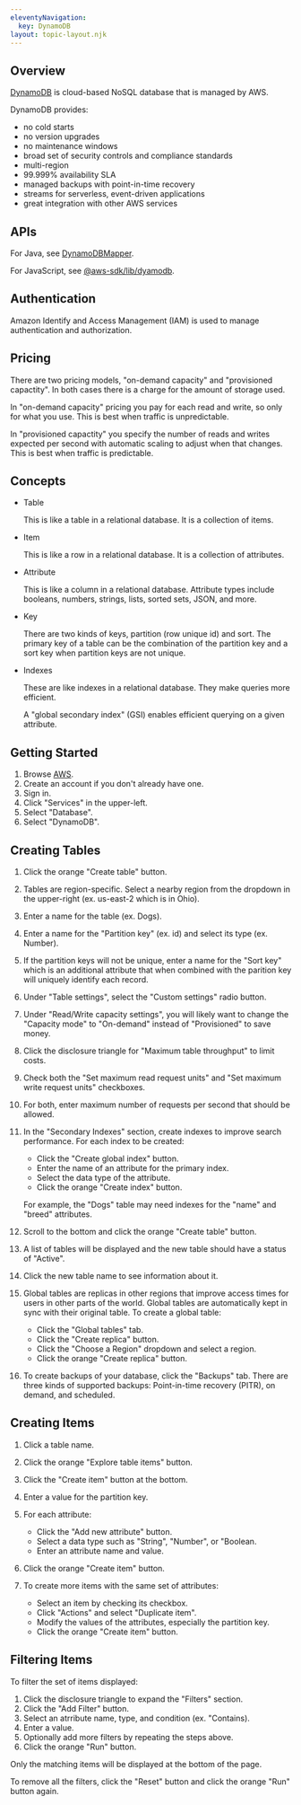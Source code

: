 ```yaml
---
eleventyNavigation:
  key: DynamoDB
layout: topic-layout.njk
---
```


## Overview

<a href="https://aws.amazon.com/dynamodb/" target="_blank">DynamoDB</a>
is cloud-based NoSQL database that is managed by AWS.

DynamoDB provides:

- no cold starts
- no version upgrades
- no maintenance windows
- broad set of security controls and compliance standards
- multi-region
- 99.999% availability SLA
- managed backups with point-in-time recovery
- streams for serverless, event-driven applications
- great integration with other AWS services

## APIs

For Java, see
<a href="https://docs.aws.amazon.com/amazondynamodb/latest/developerguide/DynamoDBMapper.html"
target="_blank">DynamoDBMapper</a>.

For JavaScript, see
<a href="https://www.npmjs.com/package/@aws-sdk/lib-dynamodb"
target="_blank">@aws-sdk/lib/dyamodb</a>.

## Authentication

Amazon Identify and Access Management (IAM) is used to
manage authentication and authorization.

## Pricing

There are two pricing models,
"on-demand capacity" and "provisioned capactity".
In both cases there is a charge for the amount of storage used.

In "on-demand capacity" pricing you pay for each read and write,
so only for what you use.
This is best when traffic is unpredictable.

In "provisioned capactity" you specify the number of reads and writes
expected per second with automatic scaling to adjust when that changes.
This is best when traffic is predictable.

## Concepts

- Table

  This is like a table in a relational database.
  It is a collection of items.

- Item

  This is like a row in a relational database.
  It is a collection of attributes.

- Attribute

  This is like a column in a relational database.
  Attribute types include booleans, numbers, strings,
  lists, sorted sets, JSON, and more.

- Key

  There are two kinds of keys, partition (row unique id) and sort.
  The primary key of a table can be the combination of
  the partition key and a sort key when partition keys are not unique.

- Indexes

  These are like indexes in a relational database.
  They make queries more efficient.

  A "global secondary index" (GSI) enables
  efficient querying on a given attribute.

## Getting Started

1. Browse <a href="https://aws.amazon.com" target="_blank">AWS</a>.
1. Create an account if you don't already have one.
1. Sign in.
1. Click "Services" in the upper-left.
1. Select "Database".
1. Select "DynamoDB".

## Creating Tables

1. Click the orange "Create table" button.
1. Tables are region-specific.
   Select a nearby region from the dropdown in the upper-right
   (ex. us-east-2 which is in Ohio).
1. Enter a name for the table (ex. Dogs).
1. Enter a name for the "Partition key" (ex. id) and select its type (ex. Number).
1. If the partition keys will not be unique, enter a name for the "Sort key"
   which is an additional attribute that when combined with the parition key
   will uniquely identify each record.
1. Under "Table settings", select the "Custom settings" radio button.
1. Under "Read/Write capacity settings", you will likely want to change
   the "Capacity mode" to "On-demand" instead of "Provisioned" to save money.
1. Click the disclosure triangle for "Maximum table throughput"
   to limit costs.
1. Check both the "Set maximum read request units"
   and "Set maximum write request units" checkboxes.
1. For both, enter maximum number of requests per second that should be allowed.
1. In the "Secondary Indexes" section,
   create indexes to improve search performance.
   For each index to be created:

   - Click the "Create global index" button.
   - Enter the name of an attribute for the primary index.
   - Select the data type of the attribute.
   - Click the orange "Create index" button.

   For example, the "Dogs" table may need indexes
   for the "name" and "breed" attributes.

1. Scroll to the bottom and click the orange "Create table" button.
1. A list of tables will be displayed and
   the new table should have a status of "Active".
1. Click the new table name to see information about it.
1. Global tables are replicas in other regions that improve access times
   for users in other parts of the world.
   Global tables are automatically kept in sync with their original table.
   To create a global table:

   - Click the "Global tables" tab.
   - Click the "Create replica" button.
   - Click the "Choose a Region" dropdown and select a region.
   - Click the orange "Create replica" button.

1. To create backups of your database, click the "Backups" tab.
   There are three kinds of supported backups:
   Point-in-time recovery (PITR), on demand, and scheduled.

## Creating Items

1. Click a table name.
1. Click the orange "Explore table items" button.
1. Click the "Create item" button at the bottom.
1. Enter a value for the partition key.
1. For each attribute:

   - Click the "Add new attribute" button.
   - Select a data type such as "String", "Number", or "Boolean.
   - Enter an attribute name and value.

1. Click the orange "Create item" button.
1. To create more items with the same set of attributes:

   - Select an item by checking its checkbox.
   - Click "Actions" and select "Duplicate item".
   - Modify the values of the attributes, especially the partition key.
   - Click the orange "Create item" button.

## Filtering Items

To filter the set of items displayed:

1. Click the disclosure triangle to expand the "Filters" section.
1. Click the "Add Filter" button.
1. Select an atrribute name, type, and condition (ex. "Contains).
1. Enter a value.
1. Optionally add more filters by repeating the steps above.
1. Click the orange "Run" button.

Only the matching items will be displayed at the bottom of the page.

To remove all the filters, click the "Reset" button
and click the orange "Run" button again.
